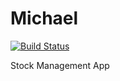 # Michael

[![Build Status](https://travis-ci.org/myroncj/Michael.svg?branch=master)](https://travis-ci.org/myroncj/Michael)

Stock Management App
